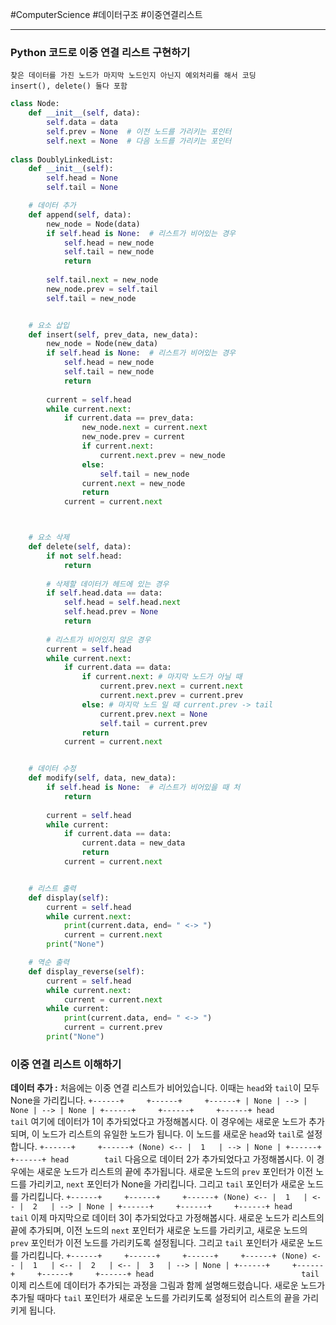 #ComputerScience #데이터구조 #이중연결리스트

---
### Python 코드로 이중 연결 리스트 구현하기
	찾은 데이터를 가진 노드가 마지막 노드인지 아닌지 예외처리를 해서 코딩
	insert(), delete() 둘다 포함

```python
class Node:
    def __init__(self, data):
        self.data = data
        self.prev = None  # 이전 노드를 가리키는 포인터
        self.next = None  # 다음 노드를 가리키는 포인터
        
class DoublyLinkedList:
    def __init__(self):
        self.head = None
        self.tail = None

    # 데이터 추가
    def append(self, data):
        new_node = Node(data)
        if self.head is None:  # 리스트가 비어있는 경우
            self.head = new_node
            self.tail = new_node
            return
        
        self.tail.next = new_node
        new_node.prev = self.tail 
	    self.tail = new_node   


    # 요소 삽입
	def insert(self, prev_data, new_data):
	    new_node = Node(new_data)
	    if self.head is None:  # 리스트가 비어있는 경우
	        self.head = new_node
	        self.tail = new_node
	        return
	
	    current = self.head
	    while current.next:
	        if current.data == prev_data:
	            new_node.next = current.next
	            new_node.prev = current
	            if current.next:
	                current.next.prev = new_node
	            else:
	                self.tail = new_node
	            current.next = new_node
	            return
	        current = current.next



    # 요소 삭제
    def delete(self, data):
        if not self.head:
            return
            
        # 삭제할 데이터가 헤드에 있는 경우
        if self.head.data == data:
            self.head = self.head.next
            self.head.prev = None
            return
        
        # 리스트가 비어있지 않은 경우
        current = self.head
        while current.next:
            if current.data == data:
                if current.next: # 마지막 노드가 아닐 때
                    current.prev.next = current.next
                    current.next.prev = current.prev
                else: # 마지막 노드 일 때 current.prev -> tail
                    current.prev.next = None
                    self.tail = current.prev
                return
            current = current.next


	# 데이터 수정
	def modify(self, data, new_data):  
	    if self.head is None:  # 리스트가 비어있을 때 처
	        return  
	  
	    current = self.head  
	    while current:  
	        if current.data == data:  
	            current.data = new_data  
	            return  
	        current = current.next


    # 리스트 출력
    def display(self):
        current = self.head
        while current.next:
            print(current.data, end= " <-> ")
            current = current.next
        print("None")

    # 역순 출력
    def display_reverse(self):
        current = self.head
        while current.next:
            current = current.next
        while current:
            print(current.data, end= " <-> ")
            current = current.prev
        print("None")

```

### 이중 연결 리스트 이해하기

**데이터 추가 :** 
	처음에는 이중 연결 리스트가 비어있습니다. 이때는 `head`와 `tail`이 모두 None을 가리킵니다.
	```
	+------+     +------+     +------+
	| None | --> | None | --> | None |
	+------+     +------+     +------+
	  head        tail
	```
	여기에 데이터가 1이 추가되었다고 가정해봅시다. 이 경우에는 새로운 노드가 추가되며, 이 노드가 리스트의 유일한 노드가 됩니다. 이 노드를 새로운 `head`와 `tail`로 설정합니다.
	```
	           +------+     +------+
	(None) <-- |  1   | --> | None |
	           +------+     +------+
	             head        tail
	```
	다음으로 데이터 2가 추가되었다고 가정해봅시다. 이 경우에는 새로운 노드가 리스트의 끝에 추가됩니다. 새로운 노드의 `prev` 포인터가 이전 노드를 가리키고, `next` 포인터가 None을 가리킵니다. 그리고 `tail` 포인터가 새로운 노드를 가리킵니다.
	```
	           +------+     +------+     +------+
	(None) <-- |  1   | <-- |  2   | --> | None |
	           +------+     +------+     +------+
	             head                     tail
	```
	이제 마지막으로 데이터 3이 추가되었다고 가정해봅시다. 새로운 노드가 리스트의 끝에 추가되며, 이전 노드의 `next` 포인터가 새로운 노드를 가리키고, 새로운 노드의 `prev` 포인터가 이전 노드를 가리키도록 설정됩니다. 그리고 `tail` 포인터가 새로운 노드를 가리킵니다.
	```
	           +------+     +------+     +------+     +------+
	(None) <-- |  1   | <-- |  2   | <-- |  3   | --> | None |
	           +------+     +------+     +------+     +------+
	             head                                 tail
	```
	이제 리스트에 데이터가 추가되는 과정을 그림과 함께 설명해드렸습니다. 새로운 노드가 추가될 때마다 `tail` 포인터가 새로운 노드를 가리키도록 설정되어 리스트의 끝을 가리키게 됩니다.